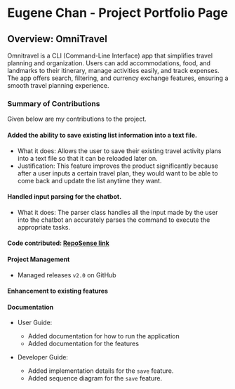 # Eugene Chan - Project Portfolio Page

## Overview: OmniTravel

Omnitravel is a CLI (Command-Line Interface) app that simplifies travel planning and organization.
Users can add accommodations, food, and landmarks to their itinerary, manage activities easily, and track expenses.
The app offers search, filtering, and currency exchange features, ensuring a smooth travel planning experience.


### Summary of Contributions

Given below are my contributions to the project. 

#### Added the ability to save existing list information into a text file.
  * What it does: Allows the user to save their existing travel activity plans into a text file so that it can be
  reloaded later on.
  * Justification: This feature improves the product significantly because after a user inputs a certain travel plan, 
  they would want to be able to come back and update the list anytime they want.

#### Handled input parsing for the chatbot.
  * What it does: The parser class handles all the input made by the user into the chatbot an accurately parses the
  command to execute the appropriate tasks.

#### Code contributed: [RepoSense link](https://nus-cs2113-ay2324s2.github.io/tp-dashboard/?search=eugene&sort=groupTitle&sortWithin=title&timeframe=commit&mergegroup=&groupSelect=groupByRepos&breakdown=true&checkedFileTypes=docs~functional-code~test-code~other&since=2024-02-23&tabOpen=true&tabType=authorship&tabAuthor=EugeneChanJiajun&tabRepo=AY2324S2-CS2113-T12-4%2Ftp%5Bmaster%5D&authorshipIsMergeGroup=false&authorshipFileTypes=docs~functional-code~test-code~other&authorshipIsBinaryFileTypeChecked=false&authorshipIsIgnoredFilesChecked=false)

#### Project Management
 * Managed releases `v2.0` on GitHub

#### Enhancement to existing features


#### Documentation
* User Guide:
  * Added documentation for how to run the application
  * Added documentation for the features

* Developer Guide:
  * Added implementation details for the `save` feature.
  * Added sequence diagram for the `save` feature.


